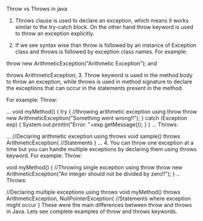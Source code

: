 Throw vs Throws in java
1. Throws clause is used to declare an exception, which means it works similar to the try-catch block. 
On the other hand throw keyword is used to throw an exception explicitly.

2. If we see syntax wise than throw is followed by an instance of Exception class and throws is followed by 
exception class names.
For example:

throw new ArithmeticException("Arithmetic Exception");
and

throws ArithmeticException;
3. Throw keyword is used in the method body to throw an exception, while throws is used in method signature 
to declare the exceptions that can occur in the statements present in the method.

For example:
Throw:

...
void myMethod() {
   try {
      //throwing arithmetic exception using throw
      throw new ArithmeticException("Something went wrong!!");
   } 
   catch (Exception exp) {
      System.out.println("Error: "+exp.getMessage());
   }
}
...
Throws:

...
//Declaring arithmetic exception using throws
void sample() throws ArithmeticException{
   //Statements
}
...
4. You can throw one exception at a time but you can handle multiple exceptions by declaring them using throws keyword.
For example:
Throw:

void myMethod() {
   //Throwing single exception using throw
   throw new ArithmeticException("An integer should not be divided by zero!!");
}
..
Throws:

//Declaring multiple exceptions using throws
void myMethod() throws ArithmeticException, NullPointerException{
   //Statements where exception might occur
}
These were the main differences between throw and throws in Java. Lets see complete examples of throw and throws keywords.

